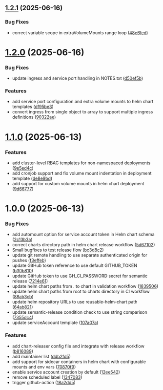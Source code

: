 ## [1.2.1](https://github.com/chirpwireless/reusable-helm-chart/compare/v1.2.0...v1.2.1) (2025-06-16)


### Bug Fixes

* correct variable scope in extraVolumeMounts range loop ([48e6fed](https://github.com/chirpwireless/reusable-helm-chart/commit/48e6fedb5a329131898617a508532f6fe70a44da))

# [1.2.0](https://github.com/chirpwireless/reusable-helm-chart/compare/v1.1.0...v1.2.0) (2025-06-16)


### Bug Fixes

* update ingress and service port handling in NOTES.txt ([d50ef5b](https://github.com/chirpwireless/reusable-helm-chart/commit/d50ef5bdf334b2583f717b61caa6ef8dbfa667f6))


### Features

* add service port configuration and extra volume mounts to helm chart templates ([df95be3](https://github.com/chirpwireless/reusable-helm-chart/commit/df95be3e8abba79caa5a03a7318e8f0aac0bd8f4))
* convert ingress from single object to array to support multiple ingress definitions ([90322ae](https://github.com/chirpwireless/reusable-helm-chart/commit/90322ae69da4b41c825bad301121f8460b07c6c3))

# [1.1.0](https://github.com/chirpwireless/reusable-helm-chart/compare/v1.0.0...v1.1.0) (2025-06-13)


### Features

* add cluster-level RBAC templates for non-namespaced deployments ([9e5ed4c](https://github.com/chirpwireless/reusable-helm-chart/commit/9e5ed4c974385b039fd4dbacd28ab2115a7a3c33))
* add cronjob support and fix volume mount indentation in deployment template ([de8e9bd](https://github.com/chirpwireless/reusable-helm-chart/commit/de8e9bd88d3ee8c98a2e3cabb5800ddc7de4d217))
* add support for custom volume mounts in helm chart deployment ([9d66777](https://github.com/chirpwireless/reusable-helm-chart/commit/9d6677716bc4426ee81acde04bb422083388090a))

# 1.0.0 (2025-06-13)


### Bug Fixes

* add automount option for service account token in Helm chart schema ([2c13b3a](https://github.com/chirpwireless/reusable-helm-chart/commit/2c13b3a42d37591fa8b244857c2cea941556916f))
* correct charts directory path in helm chart release workflow ([5d67102](https://github.com/chirpwireless/reusable-helm-chart/commit/5d6710212fc38e5c64754772d1623c324cb00cf8))
* Small bugfixes to test release flow ([bc3d8c2](https://github.com/chirpwireless/reusable-helm-chart/commit/bc3d8c217d8622a68a28eaae3c2019fc89a63afd))
* update git remote handling to use separate authenticated origin for pushes ([f3effeb](https://github.com/chirpwireless/reusable-helm-chart/commit/f3effeb65f9b668f670b97141e297e42b676b226))
* update GitHub token reference to use default GITHUB_TOKEN ([b30b810](https://github.com/chirpwireless/reusable-helm-chart/commit/b30b810d352ed17a0964ec1c3efe3f3cc21b3120))
* update GitHub token to use GH_CI_PASSWORD secret for semantic release ([7214e61](https://github.com/chirpwireless/reusable-helm-chart/commit/7214e6142a8488285f8b2377996867e47c38c607))
* update helm chart paths from . to chart in validation workflow ([1839506](https://github.com/chirpwireless/reusable-helm-chart/commit/183950685b3e15515bbcd58a83bfd2126a217531))
* update helm chart paths from root to charts directory in CI workflow ([88ab3cb](https://github.com/chirpwireless/reusable-helm-chart/commit/88ab3cb54716308e7f29a60a07d44924e433b51a))
* update helm repository URLs to use reusable-helm-chart path ([64ab821](https://github.com/chirpwireless/reusable-helm-chart/commit/64ab821d8f1cbd41369f528f1e836f4d817bdec6))
* update semantic-release condition check to use string comparison ([7355dc4](https://github.com/chirpwireless/reusable-helm-chart/commit/7355dc4623b2db123f88c9d547dd4a8ee896338e))
* update serviceAccount template ([107a07a](https://github.com/chirpwireless/reusable-helm-chart/commit/107a07a524585ed31307e00c5bc0a3d00e746f10))


### Features

* add chart-releaser config file and integrate with release workflow ([b816089](https://github.com/chirpwireless/reusable-helm-chart/commit/b816089f4d109ffe58950ede70090e382299011e))
* add maintainer list ([ddb2fd5](https://github.com/chirpwireless/reusable-helm-chart/commit/ddb2fd5dd229b4288732559b4e3dd3936ac3e6fa))
* add support for sidecar containers in helm chart with configurable mounts and env vars ([70870f9](https://github.com/chirpwireless/reusable-helm-chart/commit/70870f97eb475cba0ced13b1f8eae5fc58f80979))
* enable service account creation by default ([12ee542](https://github.com/chirpwireless/reusable-helm-chart/commit/12ee5424dfd867a111b8801033ededad700e6673))
* remove scheduled label ([1347083](https://github.com/chirpwireless/reusable-helm-chart/commit/1347083a1dd689444f00006986654909e40554e1))
* trigger github-action ([18a2dd5](https://github.com/chirpwireless/reusable-helm-chart/commit/18a2dd5d55d34aa8d0a3f5827b33d62e6985dbfb))
